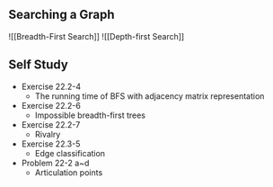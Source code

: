 ## Searching a Graph
![[Breadth-First Search]]
![[Depth-first Search]]

## Self Study
- Exercise 22.2-4
	- The running time of BFS with adjacency matrix representation
- Exercise 22.2-6
	- Impossible breadth-first trees
- Exercise 22.2-7
	- Rivalry
- Exercise 22.3-5
	- Edge classification
- Problem 22-2 a~d
	- Articulation points
